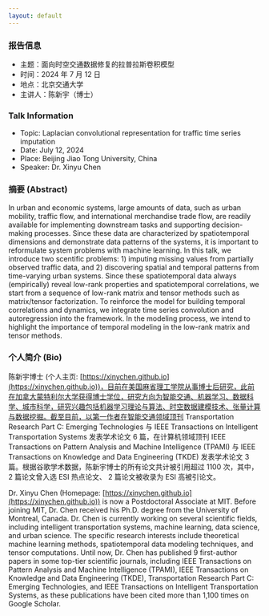 ```yaml
---
layout: default
---
```


### 报告信息

- 主题：面向时空交通数据修复的拉普拉斯卷积模型
- 时间：2024 年 7 月 12 日
- 地点：北京交通大学
- 主讲人：陈新宇（博士） 

### Talk Information

- Topic: Laplacian convolutional representation for traffic time series imputation
- Date: July 12, 2024
- Place: Beijing Jiao Tong University, China
- Speaker: Dr. Xinyu Chen

### 摘要 (Abstract)

In urban and economic systems, large amounts of data, such as urban mobility, traffic flow, and international merchandise trade flow, are readily available for implementing downstream tasks and supporting decision-making processes. Since these data are characterized by spatiotemporal dimensions and demonstrate data patterns of the systems, it is important to reformulate system problems with machine learning. In this talk, we introduce two scentific problems: 1) imputing missing values from partially observed traffic data, and 2) discovering spatial and temporal patterns from time-varying urban systems. Since these spatiotemporal data always (empirically) reveal low-rank properties and spatiotemporal correlations, we start from a sequence of low-rank matrix and tensor methods such as matrix/tensor factorization. To reinforce the model for building temporal correlations and dynamics, we integrate time series convolution and autoregression into the framework. In the modeling process, we intend to highlight the importance of temporal modeling in the low-rank matrix and tensor methods.

### 个人简介 (Bio)

陈新宇博士 (个人主页: [https://xinychen.github.io](https://xinychen.github.io))，目前在美国麻省理工学院从事博士后研究，此前在加拿大蒙特利尔大学获得博士学位，研究方向为智能交通、机器学习、数据科学、城市科学，研究兴趣包括机器学习理论与算法、时空数据建模技术、张量计算与数据挖掘。截至目前，以第一作者在智能交通领域顶刊 Transportation Research Part C: Emerging Technologies 与 IEEE Transactions on Intelligent Transportation Systems 发表学术论文 6 篇，在计算机领域顶刊 IEEE Transactions on Pattern Analysis and Machine Intelligence (TPAMI) 与 IEEE Transactions on Knowledge and Data Engineering (TKDE) 发表学术论文 3 篇。根据谷歌学术数据，陈新宇博士的所有论文共计被引用超过 1100 次，其中，2 篇论文曾入选 ESI 热点论文、 2 篇论文被收录为 ESI 高被引论文。

Dr. Xinyu Chen (Homepage: [https://xinychen.github.io](https://xinychen.github.io)) is now a Postdoctoral Associate at MIT. Before joining MIT, Dr. Chen received his Ph.D. degree from the University of Montreal, Canada. Dr. Chen is currently working on several scientific fields, including intelligent transportation systems, machine learning, data science, and urban science. The specific research interests include theoretical machine learning methods, spatiotemporal data modeling techniques, and tensor computations. Until now, Dr. Chen has published 9 first-author papers in some top-tier scientific journals, including IEEE Transactions on Pattern Analysis and Machine Intelligence (TPAMI), IEEE Transactions on Knowledge and Data Engineering (TKDE), Transportation Research Part C: Emerging Technologies, and IEEE Transactions on Intelligent Transportation Systems, as these publications have been cited more than 1,100 times on Google Scholar.

<br>
